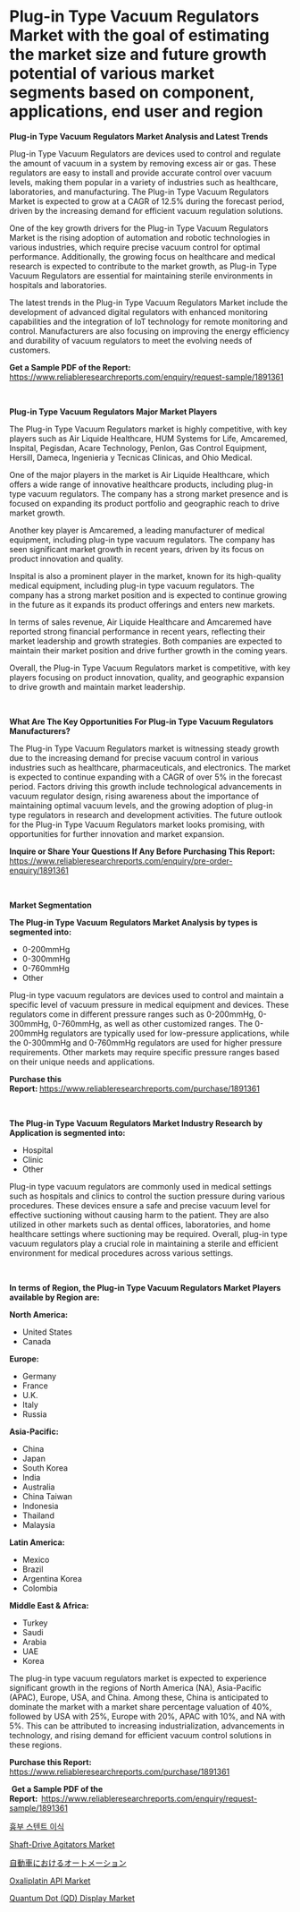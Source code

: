 <p><h1>Plug-in Type Vacuum Regulators Market with the goal of estimating the market size and future growth potential of various market segments based on component, applications, end user and region</h1></p><p><strong>Plug-in Type Vacuum Regulators Market Analysis and Latest Trends</strong></p>
<p><p>Plug-in Type Vacuum Regulators are devices used to control and regulate the amount of vacuum in a system by removing excess air or gas. These regulators are easy to install and provide accurate control over vacuum levels, making them popular in a variety of industries such as healthcare, laboratories, and manufacturing. The Plug-in Type Vacuum Regulators Market is expected to grow at a CAGR of 12.5% during the forecast period, driven by the increasing demand for efficient vacuum regulation solutions.</p><p>One of the key growth drivers for the Plug-in Type Vacuum Regulators Market is the rising adoption of automation and robotic technologies in various industries, which require precise vacuum control for optimal performance. Additionally, the growing focus on healthcare and medical research is expected to contribute to the market growth, as Plug-in Type Vacuum Regulators are essential for maintaining sterile environments in hospitals and laboratories.</p><p>The latest trends in the Plug-in Type Vacuum Regulators Market include the development of advanced digital regulators with enhanced monitoring capabilities and the integration of IoT technology for remote monitoring and control. Manufacturers are also focusing on improving the energy efficiency and durability of vacuum regulators to meet the evolving needs of customers.</p></p>
<p><strong>Get a Sample PDF of the Report:&nbsp;</strong> <a href="https://www.reliableresearchreports.com/enquiry/request-sample/1891361">https://www.reliableresearchreports.com/enquiry/request-sample/1891361</a></p>
<p>&nbsp;</p>
<p><strong>Plug-in Type Vacuum Regulators Major Market Players</strong></p>
<p><p>The Plug-in Type Vacuum Regulators market is highly competitive, with key players such as Air Liquide Healthcare, HUM Systems for Life, Amcaremed, Inspital, Pegisdan, Acare Technology, Penlon, Gas Control Equipment, Hersill, Dameca, Ingenieria y Tecnicas Clinicas, and Ohio Medical. </p><p>One of the major players in the market is Air Liquide Healthcare, which offers a wide range of innovative healthcare products, including plug-in type vacuum regulators. The company has a strong market presence and is focused on expanding its product portfolio and geographic reach to drive market growth. </p><p>Another key player is Amcaremed, a leading manufacturer of medical equipment, including plug-in type vacuum regulators. The company has seen significant market growth in recent years, driven by its focus on product innovation and quality. </p><p>Inspital is also a prominent player in the market, known for its high-quality medical equipment, including plug-in type vacuum regulators. The company has a strong market position and is expected to continue growing in the future as it expands its product offerings and enters new markets. </p><p>In terms of sales revenue, Air Liquide Healthcare and Amcaremed have reported strong financial performance in recent years, reflecting their market leadership and growth strategies. Both companies are expected to maintain their market position and drive further growth in the coming years. </p><p>Overall, the Plug-in Type Vacuum Regulators market is competitive, with key players focusing on product innovation, quality, and geographic expansion to drive growth and maintain market leadership.</p></p>
<p>&nbsp;</p>
<p><strong>What Are The Key Opportunities For Plug-in Type Vacuum Regulators Manufacturers?</strong></p>
<p><p>The Plug-in Type Vacuum Regulators market is witnessing steady growth due to the increasing demand for precise vacuum control in various industries such as healthcare, pharmaceuticals, and electronics. The market is expected to continue expanding with a CAGR of over 5% in the forecast period. Factors driving this growth include technological advancements in vacuum regulator design, rising awareness about the importance of maintaining optimal vacuum levels, and the growing adoption of plug-in type regulators in research and development activities. The future outlook for the Plug-in Type Vacuum Regulators market looks promising, with opportunities for further innovation and market expansion.</p></p>
<p><strong>Inquire or Share Your Questions If Any Before Purchasing This Report:</strong> <a href="https://www.reliableresearchreports.com/enquiry/pre-order-enquiry/1891361">https://www.reliableresearchreports.com/enquiry/pre-order-enquiry/1891361</a></p>
<p>&nbsp;</p>
<p><strong>Market Segmentation</strong></p>
<p><strong>The Plug-in Type Vacuum Regulators Market Analysis by types is segmented into:</strong></p>
<p><ul><li>0-200mmHg</li><li>0-300mmHg</li><li>0-760mmHg</li><li>Other</li></ul></p>
<p><p>Plug-in type vacuum regulators are devices used to control and maintain a specific level of vacuum pressure in medical equipment and devices. These regulators come in different pressure ranges such as 0-200mmHg, 0-300mmHg, 0-760mmHg, as well as other customized ranges. The 0-200mmHg regulators are typically used for low-pressure applications, while the 0-300mmHg and 0-760mmHg regulators are used for higher pressure requirements. Other markets may require specific pressure ranges based on their unique needs and applications.</p></p>
<p><strong>Purchase this Report:&nbsp;</strong><a href="https://www.reliableresearchreports.com/purchase/1891361">https://www.reliableresearchreports.com/purchase/1891361</a></p>
<p>&nbsp;</p>
<p><strong>The Plug-in Type Vacuum Regulators Market Industry Research by Application is segmented into:</strong></p>
<p><ul><li>Hospital</li><li>Clinic</li><li>Other</li></ul></p>
<p><p>Plug-in type vacuum regulators are commonly used in medical settings such as hospitals and clinics to control the suction pressure during various procedures. These devices ensure a safe and precise vacuum level for effective suctioning without causing harm to the patient. They are also utilized in other markets such as dental offices, laboratories, and home healthcare settings where suctioning may be required. Overall, plug-in type vacuum regulators play a crucial role in maintaining a sterile and efficient environment for medical procedures across various settings.</p></p>
<p>&nbsp;</p>
<p><strong>In terms of Region, the Plug-in Type Vacuum Regulators Market Players available by Region are:</strong></p>
<p>
    <p> <strong> North America: </strong>
        <ul>
            <li>United States</li>
            <li>Canada</li>
        </ul>
        </p> 
    <p> <strong> Europe: </strong>
        <ul>
            <li>Germany</li>
            <li>France</li>
            <li>U.K.</li>
            <li>Italy</li>
            <li>Russia</li>
        </ul>
        </p> 
    <p> <strong> Asia-Pacific: </strong>
        <ul>
            <li>China</li>
            <li>Japan</li>
            <li>South Korea</li>
            <li>India</li>
            <li>Australia</li>
            <li>China Taiwan</li>
            <li>Indonesia</li>
            <li>Thailand</li>
            <li>Malaysia</li>
        </ul>
        </p> 
    <p> <strong> Latin America: </strong>
        <ul>
            <li>Mexico</li>
            <li>Brazil</li>
            <li>Argentina Korea</li>
            <li>Colombia</li>
        </ul>
        </p> 
    <p> <strong> Middle East & Africa: </strong>
        <ul>
            <li>Turkey</li>
            <li>Saudi</li>
            <li>Arabia</li>
            <li>UAE</li>
            <li>Korea</li>
        </ul>
    </p>
    </p>
<p><p>The plug-in type vacuum regulators market is expected to experience significant growth in the regions of North America (NA), Asia-Pacific (APAC), Europe, USA, and China. Among these, China is anticipated to dominate the market with a market share percentage valuation of 40%, followed by USA with 25%, Europe with 20%, APAC with 10%, and NA with 5%. This can be attributed to increasing industrialization, advancements in technology, and rising demand for efficient vacuum control solutions in these regions.</p></p>
<p><strong>Purchase this Report: </strong><a href="https://www.reliableresearchreports.com/purchase/1891361">https://www.reliableresearchreports.com/purchase/1891361</a></p>
<p>&nbsp;<strong>Get a Sample PDF of the Report:&nbsp;&nbsp;</strong><a href="https://www.reliableresearchreports.com/enquiry/request-sample/1891361">https://www.reliableresearchreports.com/enquiry/request-sample/1891361</a></p>
<p><strong></strong></p>
<p><p><a href="https://medium.com/@xjtlqecrb1838/%ED%9D%89%EB%B6%80-%EC%8A%A4%ED%85%90%ED%8A%B8-%EA%B7%B8%EB%9E%98%ED%94%84-%EC%8B%9C%EC%9E%A5-%EC%8B%9C%EC%9E%A5-%EC%A0%90%EC%9C%A0%EC%9C%A8-%EC%8B%9C%EC%9E%A5-%ED%8A%B8%EB%A0%8C%EB%93%9C-%EB%B0%8F-%EB%AF%B8%EB%9E%98-%EC%84%B1%EC%9E%A5-%ED%83%90%EC%83%89-387e86e740e5">흉부 스텐트 이식</a></p><p><a href="https://noble-drawer-34c.notion.site/Shaft-Drive-Agitators-Market-Size-2024-2031-Global-Industrial-Analysis-Key-Geographical-Regions--93014f088706481eababc0e4c7914b05">Shaft-Drive Agitators Market</a></p><p><a href="https://medium.com/@dioncollins8227/%E8%87%AA%E5%8B%95%E8%BB%8A%E5%B8%82%E5%A0%B4%E3%81%AB%E3%81%8A%E3%81%91%E3%82%8B%E8%87%AA%E5%8B%95%E5%8C%96-%E7%A8%AE%E9%A1%9E-%E3%82%A2%E3%83%97%E3%83%AA%E3%82%B1%E3%83%BC%E3%82%B7%E3%83%A7%E3%83%B3-%E5%9C%B0%E7%90%86%E3%81%AB%E3%82%88%E3%82%8B%E5%8C%85%E6%8B%AC%E7%9A%84%E3%81%AA%E8%A9%95%E4%BE%A1-d62388165cd4">自動車におけるオートメーション</a></p><p><a href="https://github.com/gulaimolin/Market-Research-Report-List-3/blob/main/oxaliplatin-api-market.md">Oxaliplatin API Market</a></p><p><a href="https://meowing-canidae-761.notion.site/Quantum-Dot-QD-Display-Market-Research-Report-Unlocks-Analysis-on-the-Market-Financial-Status-Mar-a25d7ea2bc054a0d9d4dee1d3998bb8a">Quantum Dot (QD) Display Market</a></p></p>